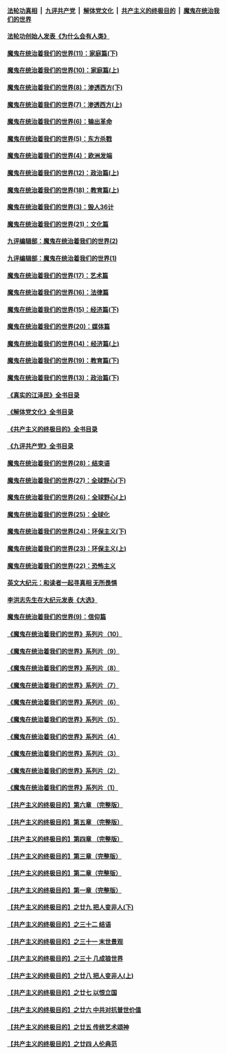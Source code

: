 ####  [法轮功真相](../../../../basic/blob/master/README.md?t=01282012) &nbsp;|&nbsp; [九评共产党](../../../../9ping.md/blob/master/README.md?t=01282012) &nbsp;|&nbsp; [解体党文化](../../../../jtdwh.md/blob/master/README.md?t=01282012)  &nbsp;|&nbsp; [共产主义的终极目的](../../../../gczydzjmd.md/blob/master/README.md?t=01282012) &nbsp;|&nbsp; [魔鬼在统治我们的世界](../../../../mgztzwmdsj.md/blob/master/README.md?t=01282012) 

#### [法轮功创始人发表《为什么会有人类》](../pages/nsc422/n13912117.md?t=01282012) 

#### [魔鬼在统治着我们的世界(11)：家庭篇(下)](../pages/nsc422/n10440961.md?t=01282012) 

#### [魔鬼在统治着我们的世界(10)：家庭篇(上)](../pages/nsc422/n10435448.md?t=01282012) 

#### [魔鬼在统治着我们的世界(8)：渗透西方(下)](../pages/nsc422/n10429603.md?t=01282012) 

#### [魔鬼在统治着我们的世界(7)：渗透西方(上)](../pages/nsc422/n10426013.md?t=01282012) 

#### [魔鬼在统治着我们的世界(6)：输出革命](../pages/nsc422/n10421536.md?t=01282012) 

#### [魔鬼在统治着我们的世界(5)：东方杀戮](../pages/nsc422/n10417707.md?t=01282012) 

#### [魔鬼在统治着我们的世界(4)：欧洲发端](../pages/nsc422/n10414890.md?t=01282012) 

#### [魔鬼在统治着我们的世界(12)：政治篇(上)](../pages/nsc422/n10444576.md?t=01282012) 

#### [魔鬼在统治着我们的世界(18)：教育篇(上)](../pages/nsc422/n10526970.md?t=01282012) 

#### [魔鬼在统治着我们的世界(3)：毁人36计](../pages/nsc422/n10411583.md?t=01282012) 

#### [魔鬼在统治着我们的世界(21)：文化篇](../pages/nsc422/n10597706.md?t=01282012) 

#### [九评编辑部：魔鬼在统治着我们的世界(2)](../pages/nsc422/n10410036.md?t=01282012) 

#### [九评编辑部：魔鬼在统治着我们的世界(1)](../pages/nsc422/n10406825.md?t=01282012) 

#### [魔鬼在统治着我们的世界(17)：艺术篇](../pages/nsc422/n10499093.md?t=01282012) 

#### [魔鬼在统治着我们的世界(16)：法律篇](../pages/nsc422/n10485969.md?t=01282012) 

#### [魔鬼在统治着我们的世界(15)：经济篇(下)](../pages/nsc422/n10469975.md?t=01282012) 

#### [魔鬼在统治着我们的世界(20)：媒体篇](../pages/nsc422/n10586579.md?t=01282012) 

#### [魔鬼在统治着我们的世界(14)：经济篇(上)](../pages/nsc422/n10457370.md?t=01282012) 

#### [魔鬼在统治着我们的世界(19)：教育篇(下)](../pages/nsc422/n10564808.md?t=01282012) 

#### [魔鬼在统治着我们的世界(13)：政治篇(下)](../pages/nsc422/n10448270.md?t=01282012) 

#### [《真实的江泽民》全书目录](../pages/nsc422/n13721399.md?t=01282012) 

#### [《解体党文化》全书目录](../pages/nsc422/n13721157.md?t=01282012) 

#### [《共产主义的终极目的》全书目录](../pages/nsc422/n13721048.md?t=01282012) 

#### [《九评共产党》全书目录](../pages/nsc422/n13708085.md?t=01282012) 

#### [魔鬼在统治着我们的世界(28)：结束语](../pages/nsc422/n10936246.md?t=01282012) 

#### [魔鬼在统治着我们的世界(27)：全球野心(下)](../pages/nsc422/n10928319.md?t=01282012) 

#### [魔鬼在统治着我们的世界(26)：全球野心(上)](../pages/nsc422/n10900318.md?t=01282012) 

#### [魔鬼在统治着我们的世界(25)：全球化](../pages/nsc422/n10788205.md?t=01282012) 

#### [魔鬼在统治着我们的世界(24)：环保主义(下)](../pages/nsc422/n10695307.md?t=01282012) 

#### [魔鬼在统治着我们的世界(23)：环保主义(上)](../pages/nsc422/n10688613.md?t=01282012) 

#### [魔鬼在统治着我们的世界(22)：恐怖主义](../pages/nsc422/n10614727.md?t=01282012) 

#### [英文大纪元：和读者一起寻真相 无所畏惧](../pages/nsc422/n12542027.md?t=01282012) 

#### [李洪志先生在大纪元发表《大选》](../pages/nsc422/n12534746.md?t=01282012) 

#### [魔鬼在统治着我们的世界(9)：信仰篇](../pages/nsc422/n10432159.md?t=01282012) 

#### [《魔鬼在统治着我们的世界》系列片（10）](../pages/nsc422/n12292670.md?t=01282012) 

#### [《魔鬼在统治着我们的世界》系列片（9）](../pages/nsc422/n12290859.md?t=01282012) 

#### [《魔鬼在统治着我们的世界》系列片（8）](../pages/nsc422/n12287445.md?t=01282012) 

#### [《魔鬼在统治着我们的世界》系列片（7）](../pages/nsc422/n12283425.md?t=01282012) 

#### [《魔鬼在统治着我们的世界》系列片（6）](../pages/nsc422/n12282314.md?t=01282012) 

#### [《魔鬼在统治着我们的世界》系列片（5）](../pages/nsc422/n12281419.md?t=01282012) 

#### [《魔鬼在统治着我们的世界》系列片（4）](../pages/nsc422/n12274024.md?t=01282012) 

#### [《魔鬼在统治着我们的世界》系列片（3）](../pages/nsc422/n12271322.md?t=01282012) 

#### [《魔鬼在统治着我们的世界》系列片（2）](../pages/nsc422/n12269049.md?t=01282012) 

#### [《魔鬼在统治着我们的世界》系列片（1）](../pages/nsc422/n12267575.md?t=01282012) 

#### [【共产主义的终极目的】第六章 （完整版）](../pages/nsc422/n11428913.md?t=01282012) 

#### [【共产主义的终极目的】第五章 （完整版）](../pages/nsc422/n11428912.md?t=01282012) 

#### [【共产主义的终极目的】第四章 （完整版）](../pages/nsc422/n11428907.md?t=01282012) 

#### [【共产主义的终极目的】第三章（完整版）](../pages/nsc422/n11428848.md?t=01282012) 

#### [【共产主义的终极目的】第二章（完整版）](../pages/nsc422/n11428831.md?t=01282012) 

#### [【共产主义的终极目的】第一章（完整版）](../pages/nsc422/n11417651.md?t=01282012) 

#### [【共产主义的终极目的】之廿九 把人变非人(下)](../pages/nsc422/n11344140.md?t=01282012) 

#### [【共产主义的终极目的】之三十二 结语](../pages/nsc422/n11360535.md?t=01282012) 

#### [【共产主义的终极目的】之三十一 末世景观](../pages/nsc422/n11351129.md?t=01282012) 

#### [【共产主义的终极目的】之三十 几成狼世界](../pages/nsc422/n11348280.md?t=01282012) 

#### [【共产主义的终极目的】之廿八 把人变非人(上)](../pages/nsc422/n11340492.md?t=01282012) 

#### [【共产主义的终极目的】之廿七 以恨立国](../pages/nsc422/n11336944.md?t=01282012) 

#### [【共产主义的终极目的】之廿六 中共对抗普世价值](../pages/nsc422/n11324785.md?t=01282012) 

#### [【共产主义的终极目的】之廿五 传统艺术颂神](../pages/nsc422/n11296396.md?t=01282012) 

#### [【共产主义的终极目的】之廿四 人伦典范](../pages/nsc422/n11296397.md?t=01282012) 

